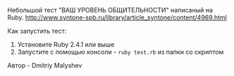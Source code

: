 Небольшой тест "ВАШ УРОВЕНЬ ОБЩИТЕЛЬНОСТИ" написаный на Ruby.
http://www.syntone-spb.ru/library/article_syntone/content/4969.html

Как запустить тест:

1. Установите Ruby 2.4.1 или выше
2. Запустите с помощью консоли - ```ruby test.rb``` из папки со скриптом 

Автор - Dmitriy Malyshev